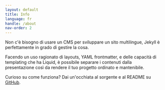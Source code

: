 ```yaml
---
layout: default
title: Info
language: fr
handle: /about
nav-order: 2
---
```


Non c'è bisogno di usare un CMS per sviluppare un sito multilingue, Jekyll è perfettamente in grado di gestire la cosa.

Facendo un uso ragionato di layouts, YAML frontmatter, e delle capacità di templating che ha Liquid, è possibile separare i contenuti dalla presentazione così da rendere il tuo progetto ordinato e mantenibile.

Curioso su come funziona? Dai un'occhiata al sorgente e al README su [GitHub](https://github.com/thesmallaxe/i18-static-template).

